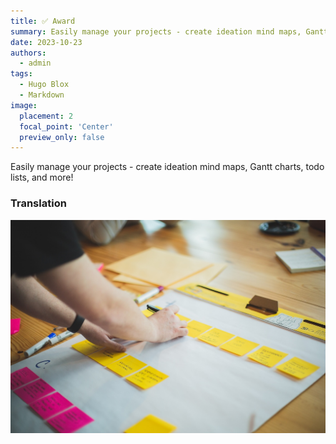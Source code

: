 ```yaml
---
title: ✅ Award
summary: Easily manage your projects - create ideation mind maps, Gantt charts, todo lists, and more!
date: 2023-10-23
authors:
  - admin
tags:
  - Hugo Blox
  - Markdown
image:
  placement: 2
  focal_point: 'Center'
  preview_only: false
---
```


Easily manage your projects - create ideation mind maps, Gantt charts, todo lists, and more!

### Translation

![](./111.jpg)



